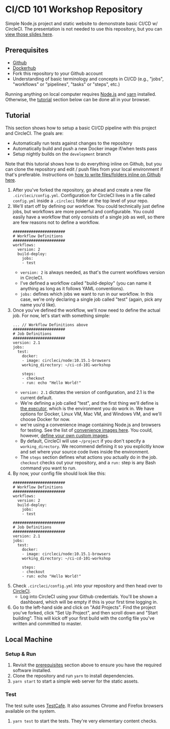 # CI/CD 101 Workshop Repository 
Simple Node.js project and static website to demonstrate basic CI/CD w/ CircleCI. The presentation is not needed to use this repository, but you can [view those slides here](https://docs.google.com/presentation/d/1VQbs8DrNX0rqTHNwFmVzve49LNNiu1MuXs0Hu8Ppbk8).

## Prerequisites
- [Github](https://github.com)
- [Dockerhub](https://hub.docker.com)
- Fork this repository to your Github account
- Understanding of basic terminology and concepts in CI/CD (e.g., "jobs", "workflows" or "pipelines", "tasks" or "steps", etc.)

Running anything on local computer requires [Node.js](https://nodejs.org/en/) and [yarn](https://yarnpkg.com/en/) installed. Otherwise, the [tutorial](#tutorial) section below can be done all in your browser.

## Tutorial
This section shows how to setup a basic CI/CD pipeline with this project and CircleCI. The goals are:
- Automatically run tests against changes to the repository
- Automatically build and push a new Docker image if/when tests pass
- Setup nightly builds on the `development` branch

Note that this tutorial shows how to do everything inline on Github, but you can clone the repository and edit / push files from your local environment if that's preferable. Instructions on [how to write files/folders inline on Github here](https://stackoverflow.com/questions/18773598/creating-folders-inside-github-com-repo-without-using-git).

1. After you've forked the repository, go ahead and create a new file `.circleci/config.yml`. Configuration for CircleCI lives in a file called `config.yml` inside a `.circleci` folder at the top level of your repo.
1. We'll start off by defining our workflow. You could technically just define jobs, but workflows are more powerful and configurable. You could easily have a workflow that only consists of a single job as well, so there are few reasons not to define a workflow.
    ```
    #######################
    # Workflow Definitions
    #######################
    workflows:
      version: 2
      build-deploy:
        jobs:
        - test
    ```
    - `version: 2` is always needed, as that's the current workflows version in CircleCI.
    - I've defined a workflow called "build-deploy" (you can name it anything as long as it follows YAML conventions).
    - `jobs:` defines which jobs we want to run in our workflow. In this case, we're only declaring a single job called "test" (again, pick any name you'd like).
1. Once you've defined the workflow, we'll now need to define the actual job. For now, let's start with something simple:
    ```
    ... // Workflow Definitions above
    #######################
    # Job Definitions
    #######################
    version: 2.1
    jobs:
      test:
        docker:
        - image: circleci/node:10.15.1-browsers
        working_directory: ~/ci-cd-101-workshop

        steps:
        - checkout
        - run: echo "Hello World!"
    ```        
    - `version: 2.1` dictates the version of configuration, and 2.1 is the current default.
    - We're defining a job called "test", and the first thing we'll define is [the executor](https://circleci.com/docs/2.0/executor-types/), which is the environment you do work in. We have options for Docker, Linux VM, Mac VM, and Windows VM, and we'll choose Docker for now.
    - we're using a convenience image containing Node.js and browsers for testing. See the list of [convenience images here](https://circleci.com/docs/2.0/circleci-images). You could, however, [define your own custom images](https://circleci.com/docs/2.0/custom-images/).
    - By default, CircleCI will use `~/project` if you don't specify a `working_directory`. We recommend defining it so you explicitly know and set where your source code lives inside the environment.
    - The `steps` section defines what actions you actually do in the job. `checkout` checks out your repository, and a `run:` step is any Bash command you want to run.
1. By now, your config file should look like this:
    ```
    #######################
    # Workflow Definitions
    #######################
    workflows:
      version: 2
      build-deploy:
        jobs:
        - test
	
    #######################
    # Job Definitions
    #######################
    version: 2.1
    jobs:
      test:
        docker:
        - image: circleci/node:10.15.1-browsers
        working_directory: ~/ci-cd-101-workshop

        steps:
        - checkout
        - run: echo "Hello World!"
    ```
1. Check `.circleci/config.yml` into your repository and then head over to [CircleCI](https://circleci.com).
    - Log into CircleCI using your Github credentials. You'll be shown a dashboard, which will be empty if this is your first time logging in.
1. Go to the left-hand side and click on "Add Projects". Find the project you've forked, click "Set Up Project", and then scroll down and "Start building". This will kick off your first build with the config file you've written and committed to master.


## Local Machine
### Setup & Run
1. Revisit the [prerequisites](#prerequisites) section above to ensure you have the required software installed.
1. Clone the repository and run `yarn` to install dependencies.
1. `yarn start` to start a simple web server for the static assets.

### Test
The test suite uses [TestCafe](https://devexpress.github.io/testcafe/). It also assumes Chrome and Firefox browsers available on the system.

1. `yarn test` to start the tests. They're very elementary content checks.

